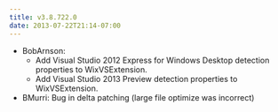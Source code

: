 ```yaml
---
title: v3.8.722.0
date: 2013-07-22T21:14-07:00
---
```

* BobArnson:
  * Add Visual Studio 2012 Express for Windows Desktop detection properties to WixVSExtension.
  * Add Visual Studio 2013 Preview detection properties to WixVSExtension.
* BMurri: Bug in delta patching (large file optimize was incorrect)